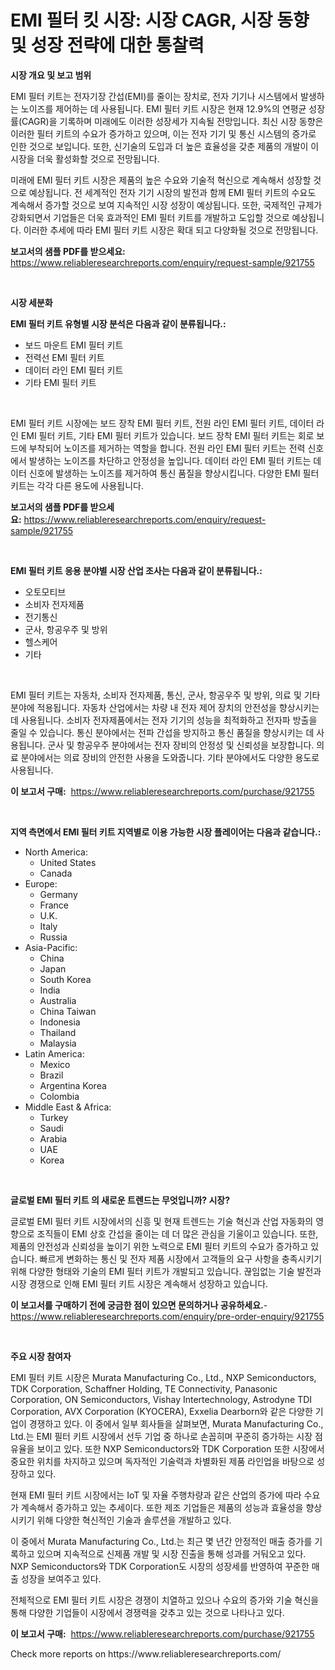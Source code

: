 <p><h1>EMI 필터 킷 시장: 시장 CAGR, 시장 동향 및 성장 전략에 대한 통찰력</h1></p><p><strong>시장 개요 및 보고 범위</strong></p>
<p><p>EMI 필터 키트는 전자기장 간섭(EMI)를 줄이는 장치로, 전자 기기나 시스템에서 발생하는 노이즈를 제어하는 데 사용됩니다. EMI 필터 키트 시장은 현재 12.9%의 연평균 성장률(CAGR)을 기록하며 미래에도 이러한 성장세가 지속될 전망입니다. 최신 시장 동향은 이러한 필터 키트의 수요가 증가하고 있으며, 이는 전자 기기 및 통신 시스템의 증가로 인한 것으로 보입니다. 또한, 신기술의 도입과 더 높은 효율성을 갖춘 제품의 개발이 이 시장을 더욱 활성화할 것으로 전망됩니다.</p><p>미래에 EMI 필터 키트 시장은 제품의 높은 수요와 기술적 혁신으로 계속해서 성장할 것으로 예상됩니다. 전 세계적인 전자 기기 시장의 발전과 함께 EMI 필터 키트의 수요도 계속해서 증가할 것으로 보여 지속적인 시장 성장이 예상됩니다. 또한, 국제적인 규제가 강화되면서 기업들은 더욱 효과적인 EMI 필터 키트를 개발하고 도입할 것으로 예상됩니다. 이러한 추세에 따라 EMI 필터 키트 시장은 확대 되고 다양화될 것으로 전망됩니다.</p></p>
<p><strong>보고서의 샘플 PDF를 받으세요:</strong> <a href="https://www.reliableresearchreports.com/enquiry/request-sample/921755">https://www.reliableresearchreports.com/enquiry/request-sample/921755</a></p>
<p>&nbsp;</p>
<p><strong>시장 세분화</strong></p>
<p><strong>EMI 필터 키트 유형별 시장 분석은 다음과 같이 분류됩니다.:</strong></p>
<p><ul><li>보드 마운트 EMI 필터 키트</li><li>전력선 EMI 필터 키트</li><li>데이터 라인 EMI 필터 키트</li><li>기타 EMI 필터 키트</li></ul></p>
<p>&nbsp;</p>
<p><p>EMI 필터 키트 시장에는 보드 장착 EMI 필터 키트, 전원 라인 EMI 필터 키트, 데이터 라인 EMI 필터 키트, 기타 EMI 필터 키트가 있습니다. 보드 장착 EMI 필터 키트는 회로 보드에 부착되어 노이즈를 제거하는 역할을 합니다. 전원 라인 EMI 필터 키트는 전력 신호에서 발생하는 노이즈를 차단하고 안정성을 높입니다. 데이터 라인 EMI 필터 키트는 데이터 신호에 발생하는 노이즈를 제거하여 통신 품질을 향상시킵니다. 다양한 EMI 필터 키트는 각각 다른 용도에 사용됩니다.</p></p>
<p><strong>보고서의 샘플 PDF를 받으세요:</strong>&nbsp;<a href="https://www.reliableresearchreports.com/enquiry/request-sample/921755">https://www.reliableresearchreports.com/enquiry/request-sample/921755</a></p>
<p>&nbsp;</p>
<p><strong> EMI 필터 키트 응용 분야별 시장 산업 조사는 다음과 같이 분류됩니다.:</strong></p>
<p><ul><li>오토모티브</li><li>소비자 전자제품</li><li>전기통신</li><li>군사, 항공우주 및 방위</li><li>헬스케어</li><li>기타</li></ul></p>
<p>&nbsp;</p>
<p><p>EMI 필터 키트는 자동차, 소비자 전자제품, 통신, 군사, 항공우주 및 방위, 의료 및 기타 분야에 적용됩니다. 자동차 산업에서는 차량 내 전자 제어 장치의 안전성을 향상시키는 데 사용됩니다. 소비자 전자제품에서는 전자 기기의 성능을 최적화하고 전자파 방출을 줄일 수 있습니다. 통신 분야에서는 전파 간섭을 방지하고 통신 품질을 향상시키는 데 사용됩니다. 군사 및 항공우주 분야에서는 전자 장비의 안정성 및 신뢰성을 보장합니다. 의료 분야에서는 의료 장비의 안전한 사용을 도와줍니다. 기타 분야에서도 다양한 용도로 사용됩니다.</p></p>
<p><strong>이 보고서 구매:</strong>&nbsp; <a href="https://www.reliableresearchreports.com/purchase/921755">https://www.reliableresearchreports.com/purchase/921755</a></p>
<p>&nbsp;</p>
<p><strong>지역 측면에서 EMI 필터 키트 지역별로 이용 가능한 시장 플레이어는 다음과 같습니다.:</strong></p>
<p><ul>
    <li>
        North America:
        <ul>
            <li>United States</li>
            <li>Canada</li>
        </ul>
    </li>
    <li>
        Europe:
        <ul>
            <li>Germany</li>
            <li>France</li>
            <li>U.K.</li>
            <li>Italy</li>
            <li>Russia</li>
        </ul>
    </li>
    <li>
        Asia-Pacific:
        <ul>
            <li>China</li>
            <li>Japan</li>
            <li>South Korea</li>
            <li>India</li>
            <li>Australia</li>
            <li>China Taiwan</li>
            <li>Indonesia</li>
            <li>Thailand</li>
            <li>Malaysia</li>
        </ul>
    </li>
    <li>
        Latin America:
        <ul>
            <li>Mexico</li>
            <li>Brazil</li>
            <li>Argentina Korea</li>
            <li>Colombia</li>
        </ul>
    </li>
    <li>
        Middle East & Africa:
        <ul>
            <li>Turkey</li>
            <li>Saudi</li>
            <li>Arabia</li>
            <li>UAE</li>
            <li>Korea</li>
        </ul>
    </li>
    </ul></p>
<p>&nbsp;</p>
<p><strong>글로벌 EMI 필터 키트 의 새로운 트렌드는 무엇입니까? 시장?</strong></p>
<p><p>글로벌 EMI 필터 키트 시장에서의 신흥 및 현재 트렌드는 기술 혁신과 산업 자동화의 영향으로 조직들이 EMI 상호 간섭을 줄이는 데 더 많은 관심을 기울이고 있습니다. 또한, 제품의 안전성과 신뢰성을 높이기 위한 노력으로 EMI 필터 키트의 수요가 증가하고 있습니다. 빠르게 변화하는 통신 및 전자 제품 시장에서 고객들의 요구 사항을 충족시키기 위해 다양한 형태와 기술의 EMI 필터 키트가 개발되고 있습니다. 끊임없는 기술 발전과 시장 경쟁으로 인해 EMI 필터 키트 시장은 계속해서 성장하고 있습니다.</p></p>
<p><strong>이 보고서를 구매하기 전에 궁금한 점이 있으면 문의하거나 공유하세요.</strong>- <a href="https://www.reliableresearchreports.com/enquiry/pre-order-enquiry/921755">https://www.reliableresearchreports.com/enquiry/pre-order-enquiry/921755</a></p>
<p>&nbsp;</p>
<p><strong>주요 시장 참여자</strong></p>
<p><p>EMI 필터 키트 시장은 Murata Manufacturing Co., Ltd., NXP Semiconductors, TDK Corporation, Schaffner Holding, TE Connectivity, Panasonic Corporation, ON Semiconductors, Vishay Intertechnology, Astrodyne TDI Corporation, AVX Corporation (KYOCERA), Exxelia Dearborn와 같은 다양한 기업이 경쟁하고 있다. 이 중에서 일부 회사들을 살펴보면, Murata Manufacturing Co., Ltd.는 EMI 필터 키트 시장에서 선두 기업 중 하나로 손꼽히며 꾸준히 증가하는 시장 점유율을 보이고 있다. 또한 NXP Semiconductors와 TDK Corporation 또한 시장에서 중요한 위치를 차지하고 있으며 독자적인 기술력과 차별화된 제품 라인업을 바탕으로 성장하고 있다.</p><p>현재 EMI 필터 키트 시장에서는 IoT 및 자율 주행차량과 같은 산업의 증가에 따라 수요가 계속해서 증가하고 있는 추세이다. 또한 제조 기업들은 제품의 성능과 효율성을 향상시키기 위해 다양한 혁신적인 기술과 솔루션을 개발하고 있다.</p><p>이 중에서 Murata Manufacturing Co., Ltd.는 최근 몇 년간 안정적인 매출 증가를 기록하고 있으며 지속적으로 신제품 개발 및 시장 진출을 통해 성과를 거둬오고 있다. NXP Semiconductors와 TDK Corporation도 시장의 성장세를 반영하여 꾸준한 매출 성장을 보여주고 있다.</p><p>전체적으로 EMI 필터 키트 시장은 경쟁이 치열하고 있으나 수요의 증가와 기술 혁신을 통해 다양한 기업들이 시장에서 경쟁력을 갖추고 있는 것으로 나타나고 있다.</p></p>
<p><strong>이 보고서 구매:</strong>&nbsp;&nbsp;<a href="https://www.reliableresearchreports.com/purchase/921755">https://www.reliableresearchreports.com/purchase/921755</a></p>
<p>Check more reports on https://www.reliableresearchreports.com/</p>

